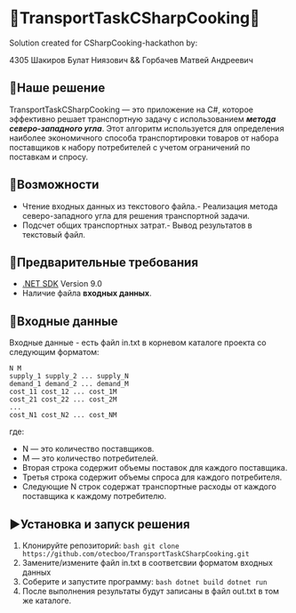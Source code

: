 # 🔹TransportTaskCSharpCooking🔹
Solution created for CSharpCooking-hackathon by:

4305 Шакиров Булат Ниязович && Горбачев Матвей Андреевич
## 🔸Наше решение
TransportTaskCSharpCooking — это приложение на C#, которое эффективно решает транспортную задачу с использованием ***метода северо-западного угла***. Этот алгоритм используется для определения наиболее экономичного способа транспортировки товаров от набора поставщиков к набору потребителей с учетом ограничений по поставкам и спросу.
## 🔸Возможности
- Чтение входных данных из текстового файла.- Реализация метода северо-западного угла для решения транспортной задачи.
- Подсчет общих транспортных затрат.- Вывод результатов в текстовый файл.
## 🔸Предварительные требования
- [.NET SDK](https://dotnet.microsoft.com/download) Version 9.0
- Наличие файла **входных данных**.
## 🔸Входные данные
Входные данные - есть файл in.txt в корневом каталоге проекта со следующим форматом: 
```
N M
supply_1 supply_2 ... supply_N 
demand_1 demand_2 ... demand_M 
cost_11 cost_12 ... cost_1M 
cost_21 cost_22 ... cost_2M 
...
cost_N1 cost_N2 ... cost_NM
```


где:
- N — это количество поставщиков.
- M — это количество потребителей.
- Вторая строка содержит объемы поставок для каждого поставщика.
- Третья строка содержит объемы спроса для каждого потребителя.
- Следующие N строк содержат транспортные расходы от каждого поставщика к каждому потребителю.
## ▶Установка и запуск решения
1. Клонируйте репозиторий:
	```bash	git clone https://github.com/otecboo/TransportTaskCSharpCooking.git```
2. Замените/измените файл in.txt в соответсвии форматом входных данных
3. Соберите и запустите программу:	```bash
	dotnet build
	dotnet run```
4. После выполнения результаты будут записаны в файл out.txt в том же каталоге.

